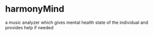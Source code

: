 # harmonyMind
a music analyzer which gives mental health state of the individual and provides help if needed
